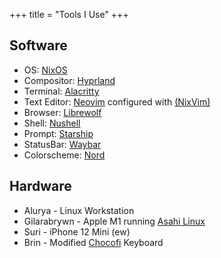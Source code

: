 +++
title = "Tools I Use"
+++

## Software

- OS: [NixOS](https://nixos.org)
- Compositor: [Hyprland](https://hyprland.org)
- Terminal: [Alacritty](https://alacritty.org)
- Text Editor: [Neovim](https://neovim.io) configured with [(NixVim)](https://github.com/nix-community/nixvim)
- Browser: [Librewolf](https://librewolf.net)
- Shell: [Nushell](https://nushell.sh)
- Prompt: [Starship](https://starship.rs)
- StatusBar: [Waybar](https://github.com/Alexays/Waybar)
- Colorscheme: [Nord](https://nordtheme.com)

## Hardware

- Alurya - Linux Workstation
- Gilarabrywn - Apple M1 running [Asahi Linux](https://asahilinux.org)
- Suri - iPhone 12 Mini (ew)
- Brin - Modified [Chocofi](https://github.com/pashutk/chocofi) Keyboard
